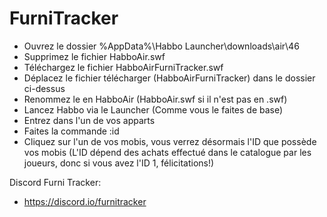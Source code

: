 # FurniTracker

- Ouvrez le dossier %AppData%\Habbo Launcher\downloads\air\46
- Supprimez le fichier HabboAir.swf
- Téléchargez le fichier HabboAirFurniTracker.swf
- Déplacez le fichier télécharger (HabboAirFurniTracker) dans le dossier ci-dessus
- Renommez le en HabboAir (HabboAir.swf si il n'est pas en .swf)
- Lancez Habbo via le Launcher (Comme vous le faites de base)
- Entrez dans l'un de vos apparts
- Faites la commande :id
- Cliquez sur l'un de vos mobis, vous verrez désormais l'ID que possède vos mobis
(L'ID dépend des achats effectué dans le catalogue par les joueurs, donc si vous avez l'ID 1, félicitations!)

Discord Furni Tracker:
- https://discord.io/furnitracker
